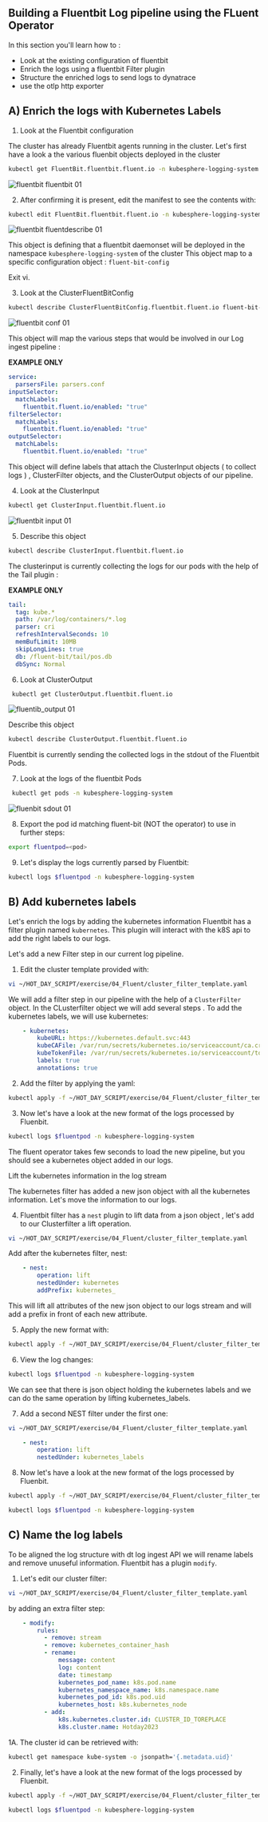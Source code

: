 ## Building a Fluentbit Log pipeline using the FLuent Operator

In this section you'll learn how to :

- Look at the existing configuration of fluentbit
- Enrich the logs using a fluentbit Filter plugin
- Structure the enriched logs to send logs to dynatrace
- use the otlp http exporter

## A) Enrich the logs with Kubernetes Labels

1. Look at the Fluentbit configuration

The cluster has already Fluentbit agents running in the cluster.
Let's first have a look a the various fluenbit objects deployed in the cluster

```bash
kubectl get FluentBit.fluentbit.fluent.io -n kubesphere-logging-system
```

![fluentbit fluentbit 01](../../../assets/images/fluenbit_fluentbit.png)

2. After confirming it is present, edit the manifest to see the contents with:

```bash
kubectl edit FluentBit.fluentbit.fluent.io -n kubesphere-logging-system
```

![fluentbit fluentdescribe 01](../../../assets/images/fluentbit_fluent_describe.png)

This object is defining that a fluentbit daemonset will be deployed in the namespace `kubesphere-logging-system` of the cluster
This object map to a specific configuration object : `fluent-bit-config`

Exit vi.

3. Look at the ClusterFluentBitConfig

```bash
kubectl describe ClusterFluentBitConfig.fluentbit.fluent.io fluent-bit-config
```

![fluentbit conf 01](../../../assets/images/fluenbit_conf.png)

This object will map the various steps that would be involved in our Log ingest pipeline :

**EXAMPLE ONLY**

```YAML
service:
  parsersFile: parsers.conf
inputSelector:
  matchLabels:
    fluentbit.fluent.io/enabled: "true"
filterSelector:
  matchLabels:
    fluentbit.fluent.io/enabled: "true"
outputSelector:
  matchLabels:
    fluentbit.fluent.io/enabled: "true"
```

This object will define labels that attach the ClusterInput objects ( to collect logs ) , ClusterFilter objects, and the ClusterOutput objects of our pipeline.

4. Look at the ClusterInput

```bash
kubectl get ClusterInput.fluentbit.fluent.io
```

![fluentbit input 01](../../../assets/images/fluenbit_input.png)

5. Describe this object

```bash
kubectl describe ClusterInput.fluentbit.fluent.io
```

The clusterinput is currently collecting the logs for our pods with the help of the Tail plugin :

**EXAMPLE ONLY**

```YAML
tail:
  tag: kube.*
  path: /var/log/containers/*.log
  parser: cri
  refreshIntervalSeconds: 10
  memBufLimit: 10MB
  skipLongLines: true
  db: /fluent-bit/tail/pos.db
  dbSync: Normal
```

6. Look at ClusterOutput

```bash
 kubectl get ClusterOutput.fluentbit.fluent.io
```

![fluentib_output 01](../../../assets/images/filter-output.png)

Describe this object

```bash
kubectl describe ClusterOutput.fluentbit.fluent.io
```

Fluentbit is currently sending the collected logs in the stdout of the Fluentbit Pods.

7. Look at the logs of the fluentbit Pods

```bash
 kubectl get pods -n kubesphere-logging-system
```

![fluenbit sdout 01](../../../assets/images/fluenbit_pod.png)

8. Export the pod id matching fluent-bit (NOT the operator) to use in further steps:

```bash
export fluentpod=<pod>
```

9. Let's display the logs currently parsed by Fluentbit:

```bash
kubectl logs $fluentpod -n kubesphere-logging-system
```

## B) Add kubernetes labels

Let's enrich the logs by adding the kubernetes information
Fluentbit has a filter plugin named `kubernetes`. This plugin will interact with the k8S api to add the right labels to our logs.

Let's add a new Filter step in our current log pipeline.

1. Edit the cluster template provided with:

```bash
vi ~/HOT_DAY_SCRIPT/exercise/04_Fluent/cluster_filter_template.yaml
```

We will add a filter step in our pipeline with the help of a `ClusterFilter` object.
In the CLusterfilter object we will add several steps .
To add the kubernetes labels, we will use kubernetes:

```YAML
    - kubernetes:
        kubeURL: https://kubernetes.default.svc:443
        kubeCAFile: /var/run/secrets/kubernetes.io/serviceaccount/ca.crt
        kubeTokenFile: /var/run/secrets/kubernetes.io/serviceaccount/token
        labels: true
        annotations: true

```

2. Add the filter by applying the yaml:

```bash
kubectl apply -f ~/HOT_DAY_SCRIPT/exercise/04_Fluent/cluster_filter_template.yaml -n kubesphere-logging-system
```

3. Now let's have a look at the new format of the logs processed by Fluenbit.

```bash
kubectl logs $fluentpod -n kubesphere-logging-system
```

The fluent operator takes few seconds to load the new pipeline, but you should see a kubernetes object added in our logs.

Lift the kubernetes information in the log stream

The kubernetes filter has added a new json object with all the kubernetes information.
Let's move the information to our logs.

4. Fluentbit filter has a `nest` plugin to lift data from a json object , let's add to our Clusterfilter a lift operation.

```bash
vi ~/HOT_DAY_SCRIPT/exercise/04_Fluent/cluster_filter_template.yaml
```

Add after the kubernetes filter, nest:

```YAML
    - nest:
        operation: lift
        nestedUnder: kubernetes
        addPrefix: kubernetes_

```

This will lift all attributes of the new json object to our logs stream and will add a prefix in front of each new attribute.

5. Apply the new format with:

```bash
kubectl apply -f ~/HOT_DAY_SCRIPT/exercise/04_Fluent/cluster_filter_template.yaml -n kubesphere-logging-system
```

6. View the log changes:

```bash
kubectl logs $fluentpod -n kubesphere-logging-system
```

We can see that there is json object holding the kubernetes labels and we can do the same operation by lifting kubernetes_labels.

7. Add a second NEST filter under the first one:

```bash
vi ~/HOT_DAY_SCRIPT/exercise/04_Fluent/cluster_filter_template.yaml
```

```YAML
    - nest:
        operation: lift
        nestedUnder: kubernetes_labels

```

8. Now let's have a look at the new format of the logs processed by Fluenbit.

```bash
kubectl apply -f ~/HOT_DAY_SCRIPT/exercise/04_Fluent/cluster_filter_template.yaml -n kubesphere-logging-system
```

```bash
kubectl logs $fluentpod -n kubesphere-logging-system
```

## C) Name the log labels

To be aligned the log structure with dt log ingest API we will rename labels and remove unuseful information.
Fluentbit has a plugin `modify`.

1. Let's edit our cluster filter:

```bash
vi ~/HOT_DAY_SCRIPT/exercise/04_Fluent/cluster_filter_template.yaml
```

by adding an extra filter step:

```YAML
    - modify:
        rules:
          - remove: stream
          - remove: kubernetes_container_hash
          - rename:
              message: content
              log: content
              date: timestamp
              kubernetes_pod_name: k8s.pod.name
              kubernetes_namespace_name: k8s.namespace.name
              kubernetes_pod_id: k8s.pod.uid
              kubernetes_host: k8s.kubernetes_node
          - add:
              k8s.kubernetes.cluster.id: CLUSTER_ID_TOREPLACE
              k8s.cluster.name: Hotday2023

```

1A. The cluster id can be retrieved with:

```bash
kubectl get namespace kube-system -o jsonpath='{.metadata.uid}'
```

2. Finally, let's have a look at the new format of the logs processed by Fluenbit.

```bash
kubectl apply -f ~/HOT_DAY_SCRIPT/exercise/04_Fluent/cluster_filter_template.yaml -n kubesphere-logging-system
```

```bash
kubectl logs $fluentpod -n kubesphere-logging-system
```
